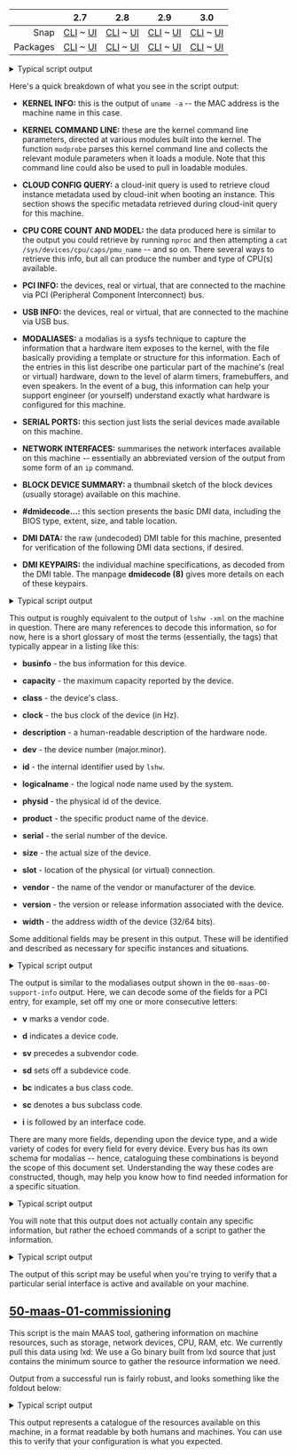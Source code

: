 ||2.7|2.8|2.9|3.0|
|-----:|:-----:|:-----:|:-----:|:-----:|
Snap|[CLI](/t/commissioning-logs-snap-2-7-cli/2490) ~ [UI](/t/commissioning-logs-snap-2-7-ui/2491)|[CLI](/t/commissioning-logs-snap-2-8-cli/2492) ~ [UI](/t/commissioning-logs-snap-2-8-ui/2493)|[CLI](/t/commissioning-logs-snap-2-9-cli/2494) ~ [UI](/t/commissioning-logs-snap-2-9-ui/2495)|[CLI](/t/commissioning-logs-snap-3-0-cli/3869) ~ [UI](/t/commissioning-logs-snap-3-0-ui/3870)|
Packages|[CLI](/t/commissioning-logs-deb-2-7-cli/2496) ~ [UI](/t/commissioning-logs-deb-2-7-ui/2497)|[CLI](/t/commissioning-logs-deb-2-8-cli/2498) ~ [UI](/t/commissioning-logs-deb-2-8-ui/2499)|[CLI](/t/commissioning-logs-deb-2-9-cli/2500) ~ [UI](/t/commissioning-logs-deb-2-9-ui/2501)|[CLI](/t/commissioning-logs-deb-3-0-cli/3871) ~ [UI](/t/commissioning-logs-deb-3-0-ui/3872)|

<!-- snap-2-7-cli snap-2-8-cli snap-2-9-cli deb-2-7-cli deb-2-8-cli deb-2-9-cli snap-3-0-cli deb-3-0-cli 
The command line allows you to retrieve the verbatim logs of commissioning script runs, including those that are currently in progress.

If you only want to see the latest or currently-running result, you can use `current-commissioning`, `current-testing`, or `current-installation` instead of an id:

``` bash
maas $PROFILE node-script-result read $SYSTEM_ID $RESULTS
```

You can also limit which results are returned by type (commissioning, testing, or installation), script name, or script run:

``` bash
maas $PROFILE node-script-results read \
 $SYSTEM_ID type=$SCRIPT_TYPE filters=$SCRIPT_NAME,$TAGS
```

You can also suppress failed results, which is useful if you want to ignore a known failure:

``` bash
maas $PROFILE node-script-results update \
 $SYSTEM_ID type=$SCRIPT_TYPE filters=$SCRIPT_NAME,$TAGS suppressed=$SUPPRESSED
```

where `$SUPPRESSED` is either `True` or `False`. The JSON formatted output to the above command will include 'results' dictionary with an entry for `suppressed`:

``` json
"results": [
    {
        "id": 21,
        "created": "Tue, 02 Apr 2019 17:00:36 -0000",
        "updated": "Tue, 02 Apr 2019 20:56:41 -0000",
        "name": "smartctl-validate",
        "status": 5,
        "status_name": "Aborted",
        "exit_status": null,
        "started": "Tue, 02 Apr 2019 20:56:41 -0000",
        "ended": "Tue, 02 Apr 2019 20:56:41 -0000",
        "runtime": "0:00:00",
        "starttime": 1554238601.765214,
        "endtime": 1554238601.765214,
        "estimated_runtime": "0:00:00",
        "parameters": {
            "storage": {
                "argument_format": "{path}",
                "type": "storage",
                "value": {
                    "id_path": "/dev/vda",
                    "model": "",
                    "name": "sda",
                    "physical_blockdevice_id": 1,
                    "serial": ""
                }
            }
        },
        "script_id": 1,
        "script_revision_id": null,
        "suppressed": true
    }
]
```

Finally, results can be downloaded, either to stdout, stderr, as combined output or as a tar.xz:

``` bash
maas $PROFILE node-script-result download $SYSTEM_ID $RUN_ID output=all \
 filetype=tar.xz > $LOCAL_FILENAME
```

[note]
**$RUN_ID** is labelled `id` in the verbose result output.
[/note]
snap-2-7-cli snap-2-8-cli snap-2-9-cli deb-2-7-cli deb-2-8-cli deb-2-9-cli  snap-3-0-cli deb-3-0-cli -->

<!-- snap-2-7-ui snap-2-8-ui snap-2-9-ui deb-2-7-ui deb-2-8-ui deb-2-9-ui snap-3-0-ui deb-3-0-ui 
Commissioning logs, which are presented on the "Commissioning" tab for any machine in the "Ready" state, contain a list of commissioning scripts with a timestamp and result.  You can view the detailed logs for each of these scripts from this tab.

When you click on the "Commissioning" tab under a given machine, you will see a screen similar to this one:

<a href="https://discourse.maas.io/uploads/default/original/1X/f2e52a4bf55b37e5ff63e7d1fab1aac32aebc48c.jpeg" target = "_blank"><img src="https://discourse.maas.io/uploads/default/original/1X/f2e52a4bf55b37e5ff63e7d1fab1aac32aebc48c.jpeg"></a> 
snap-2-7-ui snap-2-8-ui snap-2-9-ui deb-2-7-ui deb-2-8-ui deb-2-9-ui  snap-3-0-ui deb-3-0-ui -->

<!-- deb-2-7-ui
Each of the items in the "NAME" column is the name of a [commissioning script](/t/commission-machines/2473#heading--commissioning-scripts).  Each entry gives a timestamp and a result (e.g. passed, failed, ...). At the end of each line is a link to view the log. It's worth taking a look at each of the script logs and their typical output.
 deb-2-7-ui -->

<!-- deb-2-8-ui
Each of the items in the "NAME" column is the name of a [commissioning script](/t/commission-machines/2475#heading--commissioning-scripts).  Each entry gives a timestamp and a result (e.g. passed, failed, ...). At the end of each line is a link to view the log. It's worth taking a look at each of the script logs and their typical output.
 deb-2-8-ui -->

<!-- deb-2-9-ui
Each of the items in the "NAME" column is the name of a [commissioning script](/t/commission-machines/2477#heading--commissioning-scripts).  Each entry gives a timestamp and a result (e.g. passed, failed, ...). At the end of each line is a link to view the log. It's worth taking a look at each of the script logs and their typical output.
 deb-2-9-ui -->

<!-- deb-3-0-ui
Each of the items in the "NAME" column is the name of a [commissioning script](/t/commission-machines/3877#heading--commissioning-scripts).  Each entry gives a timestamp and a result (e.g. passed, failed, ...). At the end of each line is a link to view the log. It's worth taking a look at each of the script logs and their typical output.
 deb-3-0-ui -->

<!-- snap-2-7-ui
Each of the items in the "NAME" column is the name of a [commissioning script](/t/commission-machines/2467#heading--commissioning-scripts).  Each entry gives a timestamp and a result (e.g. passed, failed, ...). At the end of each line is a link to view the log. It's worth taking a look at each of the script logs and their typical output.
 snap-2-7-ui -->

<!-- snap-2-8-ui
Each of the items in the "NAME" column is the name of a [commissioning script](/t/commission-machines/2469#heading--commissioning-scripts).  Each entry gives a timestamp and a result (e.g. passed, failed, ...). At the end of each line is a link to view the log. It's worth taking a look at each of the script logs and their typical output.
 snap-2-8-ui -->

<!-- snap-2-9-ui
Each of the items in the "NAME" column is the name of a [commissioning script](/t/commission-machines/2471#heading--commissioning-scripts).  Each entry gives a timestamp and a result (e.g. passed, failed, ...). At the end of each line is a link to view the log. It's worth taking a look at each of the script logs and their typical output.
 snap-2-9-ui -->

<!-- snap-3-0-ui
Each of the items in the "NAME" column is the name of a [commissioning script](/t/commission-machines/3874#heading--commissioning-scripts).  Each entry gives a timestamp and a result (e.g. passed, failed, ...). At the end of each line is a link to view the log. It's worth taking a look at each of the script logs and their typical output.
 snap-3-0-ui -->

<!-- snap-2-8-ui snap-2-8-cli snap-2-7-ui snap-2-7-cli deb-2-8-ui deb-2-8-cli deb-2-7-ui deb-2-7-cli
<a href="#heading--00-maas-00-support-info"><h2 id="heading--00-maas-00-support-info">00-maas-00-support-info</h2></a>

MAAS gathers information that helps to identify and characterise the machine for debugging purposes, such as the kernel, versioning of various components, etc.  This script gathers this information, mostly as a bundle to be provided to a support specialist to help get the baseline for the machine in question.  Typical output, generated when a machine passes this script, is shown in the foldout below.
snap-2-8-ui snap-2-8-cli snap-2-7-ui snap-2-7-cli deb-2-8-ui deb-2-8-cli deb-2-7-ui deb-2-7-cli -->

<!-- snap-2-9-cli snap-2-9-ui deb-2-9-cli deb-2-9-cli snap-3-0-ui deb-3-0-ui snap-3-0-cli deb-3-0-cli 
<a href="#heading--maas-support-info"><h2 id="heading--maas-support-info">maas-support-info</h2></a>

MAAS gathers information that helps to identify and characterise the machine for debugging purposes, such as the kernel, versioning of various components, etc.  This script gathers this information, mostly as a bundle to be provided to a support specialist to help get the baseline for the machine in question.

This script runs in parallel with other scripts to speed commissioning. Typical output, generated when a machine passes this script, is shown in the foldout below.
snap-2-9-cli snap-2-9-ui deb-2-9-cli deb-2-9-cli snap-3-0-cli deb-3-0-cli snap-3-0-ui deb-3-0-ui -->

<details><summary>Typical script output</summary>

````
-----BEGIN KERNEL INFO-----
Linux 52-54-00-0b-6d-8c 4.15.0-91-generic #92-Ubuntu SMP Fri Feb 28 11:09:48 UTC 2020 86_64 x86_64 x86_64 GNU/Linux
-----END KERNEL INFO-----
-----BEGIN KERNEL COMMAND LINE-----
nomodeset ro root=squash:http://192.168.122.2:5248/images/ubuntu/amd64/generic/bionic/daily/squashfs ip=::::52-54-00-0b-6d-8c:BOOTIF ip6=off overlayroot=tmpfs overlayroot_cfgdisk=disabled cc:{'datasource_list': ['MAAS']}end_cc cloud-config-url=http://192-168-122-0--24.maas-internal:5248/MAAS/metadata/latest/by-id/pb6833/?op=get_preseed apparmor=0 log_host=192.168.122.2 log_port=5247 BOOTIF=01-52:54:00:0b:6d:8c
-----END KERNEL COMMAND LINE-----
-----BEGIN CLOUD CONFIG QUERY-----
*   Trying 192.168.122.2...
* TCP_NODELAY set
* Connected to 192-168-122-0--24.maas-internal (192.168.122.2) port 5248 (#0)
> GET /MAAS/metadata/latest/by-id/pb6833/?op=get_preseed HTTP/1.1
> Host: 192-168-122-0--24.maas-internal:5248
> User-Agent: curl/7.58.0
> Accept: */*
> 
< HTTP/1.1 200 OK
< Server: nginx/1.14.0 (Ubuntu)
< Date: Mon, 23 Mar 2020 22:02:01 GMT
< Content-Type: text/plain
< Content-Length: 1638
< Connection: keep-alive
< Vary: Authorization, Accept-Encoding
< X-Maas-Api-Hash: 96b79d21d1b0552c0342b119336f91bf6ce0bcdd
< X-Frame-Options: SAMEORIGIN
< 
{ [1638 bytes data]
* Connection #0 to host 192-168-122-0--24.maas-internal left intact
#cloud-config
apt: {preserve_sources_list: false, proxy: 'http://192-168-122-0--24.maas-internal:8000/',
  sources_list: 'deb http://archive.ubuntu.com/ubuntu $RELEASE multiverse universe
    restricted main
    # deb-src http://archive.ubuntu.com/ubuntu $RELEASE multiverse universe restricted
    main
    deb http://archive.ubuntu.com/ubuntu $RELEASE-updates multiverse universe restricted
    main
    # deb-src http://archive.ubuntu.com/ubuntu $RELEASE-updates multiverse universe
    restricted main
    deb http://archive.ubuntu.com/ubuntu $RELEASE-security multiverse universe restricted
    main
    # deb-src http://archive.ubuntu.com/ubuntu $RELEASE-security multiverse universe
    restricted main
    deb http://archive.ubuntu.com/ubuntu $RELEASE-backports multiverse universe restricted
    main
    # deb-src http://archive.ubuntu.com/ubuntu $RELEASE-backports multiverse universe
    restricted main
    '}
datasource:
  MAAS: {consumer_key: (withheld), metadata_url: 'http://192-168-122-0--24.maas-internal:5248/MAAS/metadata/',
    token_key: (withheld), token_secret: (withheld)}
manage_etc_hosts: true
packages: [python3-yaml, python3-oauthlib, freeipmi-tools, ipmitool, sshpass]
power_state: {condition: test ! -e /tmp/block-poweroff, delay: now, mode: poweroff,
  timeout: 3600}
reporting:
  maas: {consumer_key: (withheld), endpoint: 'http://192-168-122-0--24.maas-internal:5248/MAAS/metadata/status/pb6833',
    token_key: (withheld), token_secret: (withheld),
    type: webhook}
rsyslog:
  remotes: {maas: '192.168.122.2:5247'}
-----END CLOUD CONFIG QUERY-----
-----BEGIN CPU CORE COUNT AND MODEL-----
      1  Intel Core Processor (Skylake, IBRS)
-----BEGIN CPU CORE COUNT AND MODEL-----
-----BEGIN PCI INFO-----
00:00.0 Host bridge [0600]: Intel Corporation 440FX - 82441FX PMC [Natoma] [8086:1237] (rev 02)
00:01.0 ISA bridge [0601]: Intel Corporation 82371SB PIIX3 ISA [Natoma/Triton II] [8086:7000]
00:01.1 IDE interface [0101]: Intel Corporation 82371SB PIIX3 IDE [Natoma/Triton II] [8086:7010]
00:01.3 Bridge [0680]: Intel Corporation 82371AB/EB/MB PIIX4 ACPI [8086:7113] (rev 03)
00:02.0 VGA compatible controller [0300]: Red Hat, Inc. QXL paravirtual graphic card [1b36:0100] (rev 04)
00:03.0 Ethernet controller [0200]: Red Hat, Inc. Virtio network device [1af4:1000]
00:04.0 Audio device [0403]: Intel Corporation 82801FB/FBM/FR/FW/FRW (ICH6 Family) High Definition Audio Controller [8086:2668] (rev 01)
00:05.0 USB controller [0c03]: Intel Corporation 82801I (ICH9 Family) USB UHCI Controller #1 [8086:2934] (rev 03)
00:05.1 USB controller [0c03]: Intel Corporation 82801I (ICH9 Family) USB UHCI Controller #2 [8086:2935] (rev 03)
00:05.2 USB controller [0c03]: Intel Corporation 82801I (ICH9 Family) USB UHCI Controller #3 [8086:2936] (rev 03)
00:05.7 USB controller [0c03]: Intel Corporation 82801I (ICH9 Family) USB2 EHCI Controller #1 [8086:293a] (rev 03)
00:06.0 Communication controller [0780]: Red Hat, Inc. Virtio console [1af4:1003]
00:07.0 Unclassified device [00ff]: Red Hat, Inc. Virtio memory balloon [1af4:1002]
-----END PCI INFO-----
-----BEGIN USB INFO-----
Bus 001 Device 002: ID 0627:0001 Adomax Technology Co., Ltd 
Bus 001 Device 001: ID 1d6b:0002 Linux Foundation 2.0 root hub
Bus 004 Device 001: ID 1d6b:0001 Linux Foundation 1.1 root hub
Bus 003 Device 001: ID 1d6b:0001 Linux Foundation 1.1 root hub
Bus 002 Device 001: ID 1d6b:0001 Linux Foundation 1.1 root hub
-----END USB INFO-----
-----BEGIN MODALIASES-----
      1 acpi:ACPI0010:PNP0A05:
      1 acpi:LNXCPU:
      1 acpi:LNXPWRBN:
      2 acpi:LNXSYBUS:
      1 acpi:LNXSYSTM:
      1 acpi:PNP0303:
      1 acpi:PNP0501:
      1 acpi:PNP0700:
      1 acpi:PNP0A03:
      3 acpi:PNP0A06:
      1 acpi:PNP0B00:
      5 acpi:PNP0C0F:
      1 acpi:PNP0F13:
      2 acpi:QEMU0002:
      1 cpu:type:x86,ven0000fam0006mod005E:feature:,0000,0001,0002,0003,0004,0005,0006,0007,0008,0009,000B,000C,000D,000E,000F,0010,0011,0013,0017,0018,0019,001A,001B,002B,0034,003A,003B,003D,0068,006F,0070,0072,0074,0075,0076,0079,007F,0080,0081,0085,0089,008C,008D,0091,0093,0094,0095,0096,0097,0098,0099,009A,009B,009C,009D,009E,009F,00C0,00C5,00C8,00E1,00E7,00F0,00F1,00F3,00F5,00F9,00FA,00FB,00FE,0100,0101,0102,0103,0104,0120,0121,0123,0125,0127,0128,0129,012A,0132,0133,0134,0137,0140,0141,0142,0143,01C2,0202,024A,025A,025B,025D,025F
      1 dmi:bvnSeaBIOS:bvr1.12.0-1:bd04/01/2014:svnQEMU:pnStandardPC(i440FX+PIIX,1996):pvrpc-i440fx-eoan:cvnQEMU:ct1:cvrpc-i440fx-eoan:
      1 hid:b0003g0001v00000627p00000001
      1 input:b0003v0627p0001e0001-e0,1,2,3,4,k110,111,112,r8,a0,1,m4,lsfw
      1 input:b0011v0001p0001eAB41-e0,1,4,11,14,k71,72,73,74,75,76,77,79,7A,7B,7C,7D,7E,7F,80,8C,8E,8F,9B,9C,9D,9E,9F,A3,A4,A5,A6,AC,AD,B7,B8,B9,D9,E2,ram4,l0,1,2,sfw
      1 input:b0011v0002p0006e0000-e0,1,2,k110,111,112,113,114,r0,1,6,8,amlsfw
      1 input:b0019v0000p0001e0000-e0,1,k74,ramlsfw
      1 pci:v00001AF4d00001000sv00001AF4sd00000001bc02sc00i00
      1 pci:v00001AF4d00001002sv00001AF4sd00000005bc00scFFi00
      1 pci:v00001AF4d00001003sv00001AF4sd00000003bc07sc80i00
      1 pci:v00001B36d00000100sv00001AF4sd00001100bc03sc00i00
      1 pci:v00008086d00001237sv00001AF4sd00001100bc06sc00i00
      1 pci:v00008086d00002668sv00001AF4sd00001100bc04sc03i00
      1 pci:v00008086d00002934sv00001AF4sd00001100bc0Csc03i00
      1 pci:v00008086d00002935sv00001AF4sd00001100bc0Csc03i00
      1 pci:v00008086d00002936sv00001AF4sd00001100bc0Csc03i00
      1 pci:v00008086d0000293Asv00001AF4sd00001100bc0Csc03i20
      1 pci:v00008086d00007000sv00001AF4sd00001100bc06sc01i00
      1 pci:v00008086d00007010sv00001AF4sd00001100bc01sc01i80
      1 pci:v00008086d00007113sv00001AF4sd00001100bc06sc80i00
      1 platform:Fixed MDIO bus
      1 platform:alarmtimer
      1 platform:i8042
      1 platform:pcspkr
      1 platform:platform-framebuffer
      1 platform:reg-dummy
      1 platform:serial8250
      1 scsi:t-0x00
      1 serio:ty01pr00id00ex00
      1 serio:ty06pr00id00ex00
      1 usb:v0627p0001d0000dc00dsc00dp00ic03isc00ip00in00
      3 usb:v1D6Bp0001d0415dc09dsc00dp00ic09isc00ip00in00
      1 usb:v1D6Bp0002d0415dc09dsc00dp00ic09isc00ip00in00
      1 virtio:d00000001v00001AF4
      1 virtio:d00000003v00001AF4
      1 virtio:d00000005v00001AF4
-----END MODALIASES-----
-----BEGIN SERIAL PORTS-----
/sys/devices/pnp0/00:04/tty/ttyS0
-----END SERIAL PORTS-----
-----BEGIN NETWORK INTERFACES-----
1: lo: <LOOPBACK,UP,LOWER_UP> mtu 65536 qdisc noqueue state UNKNOWN mode DEFAULT group default qlen 1000\    link/loopback 00:00:00:00:00:00 brd 00:00:00:00:00:00
2: ens3: <BROADCAST,MULTICAST,UP,LOWER_UP> mtu 1500 qdisc pfifo_fast state UP mode DEFAULT group default qlen 1000\    link/ether 52:54:00:0b:6d:8c brd ff:ff:ff:ff:ff:ff
-----END NETWORK INTERFACES-----
-----BEGIN BLOCK DEVICE SUMMARY-----
NAME   MAJ:MIN FSTYPE PHY-SEC SIZE VENDOR   MODEL
sda      8:0              512   5G ATA      QEMU HARDDISK   
└─sda1   8:1   ext4       512   5G          
-----END BLOCK DEVICE SUMMARY-----
# dmidecode 3.1
Getting SMBIOS data from sysfs.
SMBIOS 2.8 present.
9 structures occupying 377 bytes.
Table at 0x000F58E0.
# Writing 377 bytes to /root/dmi.bin.
# Writing 31 bytes to /root/dmi.bin.
-----BEGIN DMI DATA-----
X1NNXycfAghSAAAAAAAAAF9ETUlfnXkBIAAAAAkAKAAAGAAAAQIA6AMACAAAAAAAAAAABAAA//9T
ZWFCSU9TADEuMTIuMC0xADA0LzAxLzIwMTQAAAEbAAEBAgMAk8WKR96p60KI/jQ+QB9PUAYAAFFF
TVUAU3RhbmRhcmQgUEMgKGk0NDBGWCArIFBJSVgsIDE5OTYpAHBjLWk0NDBmeC1lb2FuAAADFgAD
AQECAAADAwMCAAAAAAAAAAAAUUVNVQBwYy1pNDQwZngtZW9hbgAABCoABAEDAQLjBgUA//uLDwMA
AADQB9AHQQH///////8AAAABAQECAAEAQ1BVIDAAUUVNVQBwYy1pNDQwZngtZW9hbgAAEBcAEAED
BgAAEAD+/wEAAAAAAAAAAAAAABEoABEAEP7//////wAECQABAAcCAAAAAgAAAAAAAAAAAAAAAAAA
AABESU1NIDAAUUVNVQAAEx8AEwAAAAD//w8AABABAAAAAAAAAAAAAAAAAAAAAAAAIAsAIAAAAAAA
AAAAAH8EAH8AAA==
-----END DMI DATA-----
-----BEGIN DMI KEYPAIRS-----
bios-vendor=SeaBIOS
bios-version=1.12.0-1
bios-release-date=04/01/2014
system-manufacturer=QEMU
system-product-name=Standard PC (i440FX + PIIX, 1996)
system-version=pc-i440fx-eoan
system-serial-number=Not Specified
system-uuid=478AC593-A9DE-42EB-88FE-343E401F4F50
baseboard-manufacturer=
baseboard-product-name=
baseboard-version=
baseboard-serial-number=
baseboard-asset-tag=
chassis-manufacturer=QEMU
chassis-type=Other
chassis-version=pc-i440fx-eoan
chassis-serial-number=Not Specified
chassis-asset-tag=Not Specified
processor-family=Other
processor-manufacturer=QEMU
processor-version=pc-i440fx-eoan
processor-frequency=2000 MHz
-----END DMI KEYPAIRS-----
````
</details>

Here's a quick breakdown of what you see in the script output:

* **KERNEL INFO:** this is the output of `uname -a` -- the MAC address is the machine name in this case.

* **KERNEL COMMAND LINE:** these are the kernel command line parameters, directed at various modules built into the kernel.  The function `modprobe` parses this kernel command line and collects the relevant module parameters when it loads a module.  Note that this command line could also be used to pull in loadable modules.

* **CLOUD CONFIG QUERY:** a cloud-init query is used to retrieve cloud instance metadata used by cloud-init when booting an instance.  This section shows the specific metadata retrieved during cloud-init query for this machine.

* **CPU CORE COUNT AND MODEL:** the data produced here is similar to the output you could retrieve by running `nproc` and then attempting a `cat /sys/devices/cpu/caps/pmu_name` -- and so on.  There several ways to retrieve this info, but all can produce the number and type of CPU(s) available.

* **PCI INFO:** the devices, real or virtual, that are connected to the machine via PCI (Peripheral Component Interconnect) bus.

* **USB INFO:** the devices, real or virtual, that are connected to the machine via USB bus.

* **MODALIASES:** a modalias is a sysfs technique to capture the information that a hardware item exposes to the kernel, with the file basically providing a template or structure for this information.  Each of the entries in this list describe one particular part of the machine's (real or virtual) hardware, down to the level of alarm timers, framebuffers, and even speakers.  In the event of a bug, this information can help your support engineer (or yourself) understand exactly what hardware is configured for this machine.

* **SERIAL PORTS:** this section just lists the serial devices made available on this machine.

* **NETWORK INTERFACES:** summarises the network interfaces available on this machine -- essentially an abbreviated version of the output from some form of an `ip` command.

* **BLOCK DEVICE SUMMARY:** a thumbnail sketch of the block devices (usually storage) available on this machine.

* **#dmidecode...:** this section presents the basic DMI data, including the BIOS type, extent, size, and table location.

* **DMI DATA:** the raw (undecoded) DMI table for this machine, presented for verification of the following DMI data sections, if desired.

* **DMI KEYPAIRS:** the individual machine specifications, as decoded from the DMI table.  The manpage **dmidecode (8)** gives more details on each of these keypairs.

<!-- snap-2-8-ui snap-2-8-cli snap-2-7-ui snap-2-7-cli deb-2-8-ui deb-2-8-cli deb-2-7-ui deb-2-7-cli
<a href="#heading--00-maas-01-lshw"><h2 id="heading--00-maas-01-lshw">00-maas-01-lshw</h2></a>

This script pulls system BIOS and vendor info, and generates user-defined tags for later use.  Typical script output from a successful run looks something like the foldout below.
snap-2-8-ui snap-2-8-cli snap-2-7-ui snap-2-7-cli deb-2-8-ui deb-2-8-cli deb-2-7-ui deb-2-7-cli -->

<!-- snap-2-9-ui snap-2-9-cli deb-2-9-ui deb-2-9-cli snap-3-0-ui deb-3-0-ui snap-3-0-cli deb-3-0-cli 
<a href="#heading--maas-lshw"><h2 id="heading--maas-lshw">maas-lshw</h2></a>

This script pulls system BIOS and vendor info, and generates user-defined tags for later use.  `maas-lshw` runs in parallel with other scripts to speed up the commissioning process. Typical script output from a successful run looks something like the foldout below.
snap-2-9-ui snap-2-9-cli deb-2-9-ui deb-2-9-cli snap-3-0-ui deb-3-0-ui snap-3-0-cli deb-3-0-cli -->

<details><summary>Typical script output</summary>
````
<?xml version="1.0" standalone="yes" ?>
<!-- generated by lshw-B.02.18 -->
<!-- GCC 7.3.0 -->
<!-- Linux 4.15.0-91-generic #92-Ubuntu SMP Fri Feb 28 11:09:48 UTC 2020 x86_64 -->
<!-- GNU libc 2 (glibc 2.27) -->
<list>
<node id="52-54-00-0b-6d-8c" claimed="true" class="system" handle="DMI:0100">
 <description>Computer</description>
 <product>Standard PC (i440FX + PIIX, 1996)</product>
 <vendor>QEMU</vendor>
 <version>pc-i440fx-eoan</version>
 <width units="bits">64</width>
 <configuration>
  <setting id="boot" value="normal" />
  <setting id="uuid" value="93C58A47-DEA9-EB42-88FE-343E401F4F50" />
 </configuration>
 <capabilities>
  <capability id="smbios-2.8" >SMBIOS version 2.8</capability>
  <capability id="dmi-2.8" >DMI version 2.8</capability>
  <capability id="vsyscall32" >32-bit processes</capability>
 </capabilities>
  <node id="core" claimed="true" class="bus" handle="">
   <description>Motherboard</description>
   <physid>0</physid>
    <node id="firmware" claimed="true" class="memory" handle="">
     <description>BIOS</description>
     <vendor>SeaBIOS</vendor>
     <physid>0</physid>
     <version>1.12.0-1</version>
     <date>04/01/2014</date>
     <size units="bytes">98304</size>
    </node>
    <node id="cpu" claimed="true" class="processor" handle="DMI:0400">
     <description>CPU</description>
     <product>Intel Core Processor (Skylake, IBRS)</product>
     <vendor>Intel Corp.</vendor>
     <physid>400</physid>
     <businfo>cpu@0</businfo>
     <version>pc-i440fx-eoan</version>
     <slot>CPU 0</slot>
     <size units="Hz">2000000000</size>
     <capacity units="Hz">2000000000</capacity>
     <width units="bits">64</width>
     <configuration>
      <setting id="cores" value="1" />
      <setting id="enabledcores" value="1" />
      <setting id="threads" value="1" />
     </configuration>
     <capabilities>
      <capability id="fpu" >mathematical co-processor</capability>
      <capability id="fpu_exception" >FPU exceptions reporting</capability>
      <capability id="wp" />
      <capability id="vme" >virtual mode extensions</capability>
      <capability id="de" >debugging extensions</capability>
      <capability id="pse" >page size extensions</capability>
      <capability id="tsc" >time stamp counter</capability>
      <capability id="msr" >model-specific registers</capability>
      <capability id="pae" >4GB+ memory addressing (Physical Address Extension)</capability>
      <capability id="mce" >machine check exceptions</capability>
      <capability id="cx8" >compare and exchange 8-byte</capability>
      <capability id="apic" >on-chip advanced programmable interrupt controller (APIC)</capability>
      <capability id="sep" >fast system calls</capability>
      <capability id="mtrr" >memory type range registers</capability>
      <capability id="pge" >page global enable</capability>
      <capability id="mca" >machine check architecture</capability>
      <capability id="cmov" >conditional move instruction</capability>
      <capability id="pat" >page attribute table</capability>
      <capability id="pse36" >36-bit page size extensions</capability>
      <capability id="clflush" />
      <capability id="mmx" >multimedia extensions (MMX)</capability>
      <capability id="fxsr" >fast floating point save/restore</capability>
      <capability id="sse" >streaming SIMD extensions (SSE)</capability>
      <capability id="sse2" >streaming SIMD extensions (SSE2)</capability>
      <capability id="ss" >self-snoop</capability>
      <capability id="syscall" >fast system calls</capability>
      <capability id="nx" >no-execute bit (NX)</capability>
      <capability id="pdpe1gb" />
      <capability id="rdtscp" />
      <capability id="x86-64" >64bits extensions (x86-64)</capability>
      <capability id="constant_tsc" />
      <capability id="rep_good" />
      <capability id="nopl" />
      <capability id="xtopology" />
      <capability id="cpuid" />
      <capability id="tsc_known_freq" />
      <capability id="pni" />
      <capability id="pclmulqdq" />
      <capability id="vmx" />
      <capability id="ssse3" />
      <capability id="fma" />
      <capability id="cx16" />
      <capability id="pcid" />
      <capability id="sse4_1" />
      <capability id="sse4_2" />
      <capability id="x2apic" />
      <capability id="movbe" />
      <capability id="popcnt" />
      <capability id="tsc_deadline_timer" />
      <capability id="aes" />
      <capability id="xsave" />
      <capability id="avx" />
      <capability id="f16c" />
      <capability id="rdrand" />
      <capability id="hypervisor" />
      <capability id="lahf_lm" />
      <capability id="abm" />
      <capability id="3dnowprefetch" />
      <capability id="cpuid_fault" />
      <capability id="invpcid_single" />
      <capability id="ssbd" />
      <capability id="ibrs" />
      <capability id="ibpb" />
      <capability id="stibp" />
      <capability id="ibrs_enhanced" />
      <capability id="tpr_shadow" />
      <capability id="vnmi" />
      <capability id="flexpriority" />
      <capability id="ept" />
      <capability id="vpid" />
      <capability id="fsgsbase" />
      <capability id="tsc_adjust" />
      <capability id="bmi1" />
      <capability id="avx2" />
      <capability id="smep" />
      <capability id="bmi2" />
      <capability id="erms" />
      <capability id="invpcid" />
      <capability id="rdseed" />
      <capability id="adx" />
      <capability id="smap" />
      <capability id="clflushopt" />
      <capability id="xsaveopt" />
      <capability id="xsavec" />
      <capability id="xgetbv1" />
      <capability id="xsaves" />
      <capability id="arat" />
      <capability id="umip" />
      <capability id="md_clear" />
      <capability id="arch_capabilities" />
     </capabilities>
    </node>
    <node id="memory" claimed="true" class="memory" handle="DMI:1000">
     <description>System Memory</description>
     <physid>1000</physid>
     <size units="bytes">1073741824</size>
     <capacity units="bytes">1073741824</capacity>
     <configuration>
      <setting id="errordetection" value="multi-bit-ecc" />
     </configuration>
     <capabilities>
      <capability id="ecc" >Multi-bit error-correcting code (ECC)</capability>
     </capabilities>
      <node id="bank" claimed="true" class="memory" handle="DMI:1100">
       <description>DIMM RAM</description>
       <vendor>QEMU</vendor>
       <physid>0</physid>
       <slot>DIMM 0</slot>
       <size units="bytes">1073741824</size>
      </node>
    </node>
    <node id="pci" claimed="true" class="bridge" handle="PCIBUS:0000:00">
     <description>Host bridge</description>
     <product>440FX - 82441FX PMC [Natoma]</product>
     <vendor>Intel Corporation</vendor>
     <physid>100</physid>
     <businfo>pci@0000:00:00.0</businfo>
     <version>02</version>
     <width units="bits">32</width>
     <clock units="Hz">33000000</clock>
      <node id="isa" claimed="true" class="bridge" handle="PCI:0000:00:01.0">
       <description>ISA bridge</description>
       <product>82371SB PIIX3 ISA [Natoma/Triton II]</product>
       <vendor>Intel Corporation</vendor>
       <physid>1</physid>
       <businfo>pci@0000:00:01.0</businfo>
       <version>00</version>
       <width units="bits">32</width>
       <clock units="Hz">33000000</clock>
       <configuration>
        <setting id="latency" value="0" />
       </configuration>
       <capabilities>
        <capability id="isa" />
       </capabilities>
      </node>
      <node id="ide" claimed="true" class="storage" handle="PCI:0000:00:01.1">
       <description>IDE interface</description>
       <product>82371SB PIIX3 IDE [Natoma/Triton II]</product>
       <vendor>Intel Corporation</vendor>
       <physid>1.1</physid>
       <businfo>pci@0000:00:01.1</businfo>
       <version>00</version>
       <width units="bits">32</width>
       <clock units="Hz">33000000</clock>
       <configuration>
        <setting id="driver" value="ata_piix" />
        <setting id="latency" value="0" />
       </configuration>
       <capabilities>
        <capability id="ide" />
        <capability id="isa_compatibility_mode-only_controller__supports_bus_mastering" />
        <capability id="bus_master" >bus mastering</capability>
       </capabilities>
       <resources>
        <resource type="irq" value="0" />
        <resource type="ioport" value="1f0(size=8)" />
        <resource type="ioport" value="3f6" />
        <resource type="ioport" value="170(size=8)" />
        <resource type="ioport" value="376" />
        <resource type="ioport" value="c120(size=16)" />
       </resources>
      </node>
      <node id="bridge" claimed="true" class="bridge" handle="PCI:0000:00:01.3">
       <description>Bridge</description>
       <product>82371AB/EB/MB PIIX4 ACPI</product>
       <vendor>Intel Corporation</vendor>
       <physid>1.3</physid>
       <businfo>pci@0000:00:01.3</businfo>
       <version>03</version>
       <width units="bits">32</width>
       <clock units="Hz">33000000</clock>
       <configuration>
        <setting id="driver" value="piix4_smbus" />
        <setting id="latency" value="0" />
       </configuration>
       <capabilities>
        <capability id="bridge" />
       </capabilities>
       <resources>
        <resource type="irq" value="9" />
       </resources>
      </node>
      <node id="display" class="display" handle="PCI:0000:00:02.0">
       <description>VGA compatible controller</description>
       <product>QXL paravirtual graphic card</product>
       <vendor>Red Hat, Inc.</vendor>
       <physid>2</physid>
       <businfo>pci@0000:00:02.0</businfo>
       <version>04</version>
       <width units="bits">32</width>
       <clock units="Hz">33000000</clock>
       <configuration>
        <setting id="latency" value="0" />
       </configuration>
       <capabilities>
        <capability id="vga_controller" />
       </capabilities>
       <resources>
        <resource type="memory" value="f4000000-f7ffffff" />
        <resource type="memory" value="f8000000-fbffffff" />
        <resource type="memory" value="fc094000-fc095fff" />
        <resource type="ioport" value="c080(size=32)" />
        <resource type="memory" value="c0000-dffff" />
       </resources>
      </node>
      <node id="network" claimed="true" class="network" handle="PCI:0000:00:03.0">
       <description>Ethernet controller</description>
       <product>Virtio network device</product>
       <vendor>Red Hat, Inc.</vendor>
       <physid>3</physid>
       <businfo>pci@0000:00:03.0</businfo>
       <version>00</version>
       <width units="bits">64</width>
       <clock units="Hz">33000000</clock>
       <configuration>
        <setting id="driver" value="virtio-pci" />
        <setting id="latency" value="0" />
       </configuration>
       <capabilities>
        <capability id="msix" >MSI-X</capability>
        <capability id="bus_master" >bus mastering</capability>
        <capability id="cap_list" >PCI capabilities listing</capability>
        <capability id="rom" >extension ROM</capability>
       </capabilities>
       <resources>
        <resource type="irq" value="11" />
        <resource type="ioport" value="c0a0(size=32)" />
        <resource type="memory" value="fc096000-fc096fff" />
        <resource type="memory" value="febf4000-febf7fff" />
        <resource type="memory" value="fc000000-fc07ffff" />
       </resources>
        <node id="virtio0" claimed="true" class="network" handle="">
         <description>Ethernet interface</description>
         <physid>0</physid>
         <businfo>virtio@0</businfo>
         <logicalname>ens3</logicalname>
         <serial>52:54:00:0b:6d:8c</serial>
         <configuration>
          <setting id="autonegotiation" value="off" />
          <setting id="broadcast" value="yes" />
          <setting id="driver" value="virtio_net" />
          <setting id="driverversion" value="1.0.0" />
          <setting id="ip" value="192.168.122.213" />
          <setting id="link" value="yes" />
          <setting id="multicast" value="yes" />
         </configuration>
         <capabilities>
          <capability id="ethernet" />
          <capability id="physical" >Physical interface</capability>
         </capabilities>
        </node>
      </node>
      <node id="multimedia" class="multimedia" handle="PCI:0000:00:04.0">
       <description>Audio device</description>
       <product>82801FB/FBM/FR/FW/FRW (ICH6 Family) High Definition Audio Controller</product>
       <vendor>Intel Corporation</vendor>
       <physid>4</physid>
       <businfo>pci@0000:00:04.0</businfo>
       <version>01</version>
       <width units="bits">32</width>
       <clock units="Hz">33000000</clock>
       <configuration>
        <setting id="latency" value="0" />
       </configuration>
       <capabilities>
        <capability id="msi" >Message Signalled Interrupts</capability>
        <capability id="cap_list" >PCI capabilities listing</capability>
       </capabilities>
       <resources>
        <resource type="memory" value="fc090000-fc093fff" />
       </resources>
      </node>
      <node id="usb:0" claimed="true" class="bus" handle="PCI:0000:00:05.0">
       <description>USB controller</description>
       <product>82801I (ICH9 Family) USB UHCI Controller #1</product>
       <vendor>Intel Corporation</vendor>
       <physid>5</physid>
       <businfo>pci@0000:00:05.0</businfo>
       <version>03</version>
       <width units="bits">32</width>
       <clock units="Hz">33000000</clock>
       <configuration>
        <setting id="driver" value="uhci_hcd" />
        <setting id="latency" value="0" />
       </configuration>
       <capabilities>
        <capability id="uhci" >Universal Host Controller Interface (USB1)</capability>
        <capability id="bus_master" >bus mastering</capability>
       </capabilities>
       <resources>
        <resource type="irq" value="10" />
        <resource type="ioport" value="c0c0(size=32)" />
       </resources>
        <node id="usbhost" claimed="true" class="bus" handle="USB:2:1">
         <product>UHCI Host Controller</product>
         <vendor>Linux 4.15.0-91-generic uhci_hcd</vendor>
         <physid>1</physid>
         <businfo>usb@2</businfo>
         <logicalname>usb2</logicalname>
         <version>4.15</version>
         <configuration>
          <setting id="driver" value="hub" />
          <setting id="slots" value="2" />
          <setting id="speed" value="12Mbit/s" />
         </configuration>
         <capabilities>
          <capability id="usb-1.10" >USB 1.1</capability>
         </capabilities>
        </node>
      </node>
      <node id="usb:1" claimed="true" class="bus" handle="PCI:0000:00:05.1">
       <description>USB controller</description>
       <product>82801I (ICH9 Family) USB UHCI Controller #2</product>
       <vendor>Intel Corporation</vendor>
       <physid>5.1</physid>
       <businfo>pci@0000:00:05.1</businfo>
       <version>03</version>
       <width units="bits">32</width>
       <clock units="Hz">33000000</clock>
       <configuration>
        <setting id="driver" value="uhci_hcd" />
        <setting id="latency" value="0" />
       </configuration>
       <capabilities>
        <capability id="uhci" >Universal Host Controller Interface (USB1)</capability>
        <capability id="bus_master" >bus mastering</capability>
       </capabilities>
       <resources>
        <resource type="irq" value="11" />
        <resource type="ioport" value="c0e0(size=32)" />
       </resources>
        <node id="usbhost" claimed="true" class="bus" handle="USB:3:1">
         <product>UHCI Host Controller</product>
         <vendor>Linux 4.15.0-91-generic uhci_hcd</vendor>
         <physid>1</physid>
         <businfo>usb@3</businfo>
         <logicalname>usb3</logicalname>
         <version>4.15</version>
         <configuration>
          <setting id="driver" value="hub" />
          <setting id="slots" value="2" />
          <setting id="speed" value="12Mbit/s" />
         </configuration>
         <capabilities>
          <capability id="usb-1.10" >USB 1.1</capability>
         </capabilities>
        </node>
      </node>
      <node id="usb:2" claimed="true" class="bus" handle="PCI:0000:00:05.2">
       <description>USB controller</description>
       <product>82801I (ICH9 Family) USB UHCI Controller #3</product>
       <vendor>Intel Corporation</vendor>
       <physid>5.2</physid>
       <businfo>pci@0000:00:05.2</businfo>
       <version>03</version>
       <width units="bits">32</width>
       <clock units="Hz">33000000</clock>
       <configuration>
        <setting id="driver" value="uhci_hcd" />
        <setting id="latency" value="0" />
       </configuration>
       <capabilities>
        <capability id="uhci" >Universal Host Controller Interface (USB1)</capability>
        <capability id="bus_master" >bus mastering</capability>
       </capabilities>
       <resources>
        <resource type="irq" value="11" />
        <resource type="ioport" value="c100(size=32)" />
       </resources>
        <node id="usbhost" claimed="true" class="bus" handle="USB:4:1">
         <product>UHCI Host Controller</product>
         <vendor>Linux 4.15.0-91-generic uhci_hcd</vendor>
         <physid>1</physid>
         <businfo>usb@4</businfo>
         <logicalname>usb4</logicalname>
         <version>4.15</version>
         <configuration>
          <setting id="driver" value="hub" />
          <setting id="slots" value="2" />
          <setting id="speed" value="12Mbit/s" />
         </configuration>
         <capabilities>
          <capability id="usb-1.10" >USB 1.1</capability>
         </capabilities>
        </node>
      </node>
      <node id="usb:3" claimed="true" class="bus" handle="PCI:0000:00:05.7">
       <description>USB controller</description>
       <product>82801I (ICH9 Family) USB2 EHCI Controller #1</product>
       <vendor>Intel Corporation</vendor>
       <physid>5.7</physid>
       <businfo>pci@0000:00:05.7</businfo>
       <version>03</version>
       <width units="bits">32</width>
       <clock units="Hz">33000000</clock>
       <configuration>
        <setting id="driver" value="ehci-pci" />
        <setting id="latency" value="0" />
       </configuration>
       <capabilities>
        <capability id="ehci" >Enhanced Host Controller Interface (USB2)</capability>
        <capability id="bus_master" >bus mastering</capability>
       </capabilities>
       <resources>
        <resource type="irq" value="10" />
        <resource type="memory" value="fc097000-fc097fff" />
       </resources>
        <node id="usbhost" claimed="true" class="bus" handle="USB:1:1">
         <product>EHCI Host Controller</product>
         <vendor>Linux 4.15.0-91-generic ehci_hcd</vendor>
         <physid>1</physid>
         <businfo>usb@1</businfo>
         <logicalname>usb1</logicalname>
         <version>4.15</version>
         <configuration>
          <setting id="driver" value="hub" />
          <setting id="slots" value="6" />
          <setting id="speed" value="480Mbit/s" />
         </configuration>
         <capabilities>
          <capability id="usb-2.00" >USB 2.0</capability>
         </capabilities>
          <node id="usb" claimed="true" class="input" handle="USB:1:2">
           <description>Human interface device</description>
           <product>QEMU USB Tablet</product>
           <vendor>QEMU</vendor>
           <physid>1</physid>
           <businfo>usb@1:1</businfo>
           <version>0.00</version>
           <serial>28754-0000:00:05.7-1</serial>
           <configuration>
            <setting id="driver" value="usbhid" />
            <setting id="maxpower" value="100mA" />
            <setting id="speed" value="480Mbit/s" />
           </configuration>
           <capabilities>
            <capability id="usb-2.00" >USB 2.0</capability>
           </capabilities>
          </node>
        </node>
      </node>
      <node id="communication" claimed="true" class="communication" handle="PCI:0000:00:06.0">
       <description>Communication controller</description>
       <product>Virtio console</product>
       <vendor>Red Hat, Inc.</vendor>
       <physid>6</physid>
       <businfo>pci@0000:00:06.0</businfo>
       <version>00</version>
       <width units="bits">64</width>
       <clock units="Hz">33000000</clock>
       <configuration>
        <setting id="driver" value="virtio-pci" />
        <setting id="latency" value="0" />
       </configuration>
       <capabilities>
        <capability id="msix" >MSI-X</capability>
        <capability id="bus_master" >bus mastering</capability>
        <capability id="cap_list" >PCI capabilities listing</capability>
       </capabilities>
       <resources>
        <resource type="irq" value="11" />
        <resource type="ioport" value="c000(size=64)" />
        <resource type="memory" value="fc098000-fc098fff" />
        <resource type="memory" value="febf8000-febfbfff" />
       </resources>
        <node id="virtio1" class="generic" handle="">
         <description>Virtual I/O device</description>
         <physid>0</physid>
         <businfo>virtio@1</businfo>
         <configuration>
          <setting id="driver" value="virtio_console" />
         </configuration>
        </node>
      </node>
      <node id="generic" claimed="true" class="generic" handle="PCI:0000:00:07.0">
       <description>Unclassified device</description>
       <product>Virtio memory balloon</product>
       <vendor>Red Hat, Inc.</vendor>
       <physid>7</physid>
       <businfo>pci@0000:00:07.0</businfo>
       <version>00</version>
       <width units="bits">64</width>
       <clock units="Hz">33000000</clock>
       <configuration>
        <setting id="driver" value="virtio-pci" />
        <setting id="latency" value="0" />
       </configuration>
       <capabilities>
        <capability id="bus_master" >bus mastering</capability>
        <capability id="cap_list" >PCI capabilities listing</capability>
       </capabilities>
       <resources>
        <resource type="irq" value="11" />
        <resource type="ioport" value="c040(size=64)" />
        <resource type="memory" value="febfc000-febfffff" />
       </resources>
        <node id="virtio2" class="generic" handle="">
         <description>Virtual I/O device</description>
         <physid>0</physid>
         <businfo>virtio@2</businfo>
         <configuration>
          <setting id="driver" value="virtio_balloon" />
         </configuration>
        </node>
      </node>
    </node>
    <node id="scsi" claimed="true" class="storage" handle="">
     <physid>1</physid>
     <logicalname>scsi0</logicalname>
     <capabilities>
      <capability id="emulated" >Emulated device</capability>
     </capabilities>
      <node id="disk" claimed="true" class="disk" handle="SCSI:00:00:00:00">
       <description>ATA Disk</description>
       <product>QEMU HARDDISK</product>
       <physid>0.0.0</physid>
       <businfo>scsi@0:0.0.0</businfo>
       <logicalname>/dev/sda</logicalname>
       <dev>8:0</dev>
       <version>2.5+</version>
       <serial>QM00001</serial>
       <size units="bytes">5368709120</size>
       <configuration>
        <setting id="ansiversion" value="5" />
        <setting id="logicalsectorsize" value="512" />
        <setting id="sectorsize" value="512" />
        <setting id="signature" value="7e8fce00" />
       </configuration>
       <capabilities>
        <capability id="partitioned" >Partitioned disk</capability>
        <capability id="partitioned:dos" >MS-DOS partition table</capability>
       </capabilities>
        <node id="volume" claimed="true" class="volume" handle="">
         <description>EXT4 volume</description>
         <vendor>Linux</vendor>
         <physid>1</physid>
         <businfo>scsi@0:0.0.0,1</businfo>
         <logicalname>/dev/sda1</logicalname>
         <dev>8:1</dev>
         <version>1.0</version>
         <serial>b2eb4dd4-9fd3-44a3-a47a-47933d4bf29c</serial>
         <size units="bytes">5367640064</size>
         <capacity>5367643648</capacity>
         <configuration>
          <setting id="created" value="2020-03-23 20:55:53" />
          <setting id="filesystem" value="ext4" />
          <setting id="label" value="root" />
          <setting id="lastmountpoint" value="/" />
          <setting id="modified" value="2020-03-23 20:58:40" />
          <setting id="mounted" value="2020-03-23 21:00:37" />
          <setting id="state" value="clean" />
         </configuration>
         <capabilities>
          <capability id="primary" >Primary partition</capability>
          <capability id="journaled" />
          <capability id="extended_attributes" >Extended Attributes</capability>
          <capability id="large_files" >4GB+ files</capability>
          <capability id="huge_files" >16TB+ files</capability>
          <capability id="dir_nlink" >directories with 65000+ subdirs</capability>
          <capability id="recover" >needs recovery</capability>
          <capability id="64bit" >64bit filesystem</capability>
          <capability id="extents" >extent-based allocation</capability>
          <capability id="ext4" />
          <capability id="ext2" >EXT2/EXT3</capability>
          <capability id="initialized" >initialized volume</capability>
         </capabilities>
        </node>
      </node>
    </node>
  </node>
</node>
</list>
````
</details>

This output is roughly equivalent to the output of `lshw -xml` on the machine in question.  There are many references to decode this information, so for now, here is a short glossary of most the terms (essentially, the tags) that typically appear in a listing like this:

* **businfo** - the bus information for this device.

* **capacity** - the maximum capacity reported by the device.

* **class** - the device's class.

* **clock** - the bus clock of the device (in Hz).

* **description** - a human-readable description of the hardware node.

* **dev** - the device number (major.minor).

* **id** - the internal identifier used by `lshw`.

* **logicalname** - the logical node name used by the system.

* **physid** - the physical id of the device.

* **product** - the specific product name of the device.

* **serial** - the serial number of the device.

* **size** - the actual size of the device.

* **slot** - location of the physical (or virtual) connection.

* **vendor** - the name of the vendor or manufacturer of the device.

* **version** - the version or release information associated with the device.

* **width** - the address width of the device (32/64 bits).

Some additional fields may be present in this output.  These will be identified and described as necessary for specific instances and situations.

<!-- snap-2-7-ui snap-2-7-cli deb-2-7-ui deb-2-7-cli
<a href="#heading--00-maas-02-virtuality-2-7"><h2 id="heading--00-maas-02-virtuality-2-7">00-maas-02-virtuality</h2></a>

This script checks whether the machine being commissioned is a virtual machine, which may affect how MAAS interacts with it.  The typical output of a successful run does not normally contain a lot of information, as shown below:

````
kvm
````

This script will be phased on in the next release of MAAS, with the functionality being incorporated into `50-maas-01-commissioning`.
snap-2-7-ui snap-2-7-cli deb-2-7-ui deb-2-7-cli -->

<!-- snap-2-8-ui snap-2-8-cli deb-2-8-ui deb-2-8-cli
<a href="#heading--00-maas-02-virtuality-2-8"><h2 id="heading--00-maas-02-virtuality-2-8">00-maas-02-virtuality-2-8</h2></a>

This script, phased out as part of the 2.8 release, checked whether the machine being commissioned was a virtual machine. From MAAS 2.8 going forward, this functionality resides in the script `50-maas-01-commissioning`.  
snap-2-8-ui snap-2-8-cli deb-2-8-ui deb-2-8-cli -->

<!-- snap-2-8-ui snap-2-8-cli snap-2-7-ui snap-2-7-cli deb-2-8-ui deb-2-8-cli deb-2-7-ui deb-2-7-cli

<a href="#heading--00-maas-03-install-lldpd"><h2 id="heading--00-maas-03-install-lldpd">00-maas-03-install-lldpd</h2></a>

This script installs the link layer discovery protocol (LLDP) daemon, which will later capture networking information about the machine. The lldpd needs to be installed early because it requires about a 60-second delay before running.  Under normal conditions, there is typically no output from this script in the logs.
snap-2-8-ui snap-2-8-cli snap-2-7-ui snap-2-7-cli deb-2-8-ui deb-2-8-cli deb-2-7-ui deb-2-7-cli -->

<!-- snap-2-9-ui snap-2-9-cli deb-2-9-ui deb-2-9-cli snap-3-0-cli deb-3-0-cli snap-3-0-ui deb-3-0-ui 

<a href="#heading--20-maas-01-install-lldpd"><h2 id="heading--20-maas-01-install-lldpd">20-maas-01-install-lldpd</h2></a>

This script installs the link layer discovery protocol (LLDP) daemon, which will later capture networking information about the machine.  This logs the basic install process to the commissioning logs in real time.
snap-2-9-ui snap-2-9-cli deb-2-9-ui deb-2-9-cli snap-3-0-ui deb-3-0-ui snap-3-0-cli deb-3-0-cli -->

<!-- snap-2-8-ui snap-2-8-cli snap-2-7-ui snap-2-7-cli deb-2-8-ui deb-2-8-cli deb-2-7-ui deb-2-7-cli

<a href="#heading--00-maas-04-list-modaliases"><h2 id="heading--00-maas-04-list-modaliases">00-maas-04-list-modaliases</h2></a>

This script figures out what hardware modules are loaded, providing a way to autorun certain scripts based on which modules are loaded.  Successful log output looks something like the foldout below.
snap-2-8-ui snap-2-8-cli snap-2-7-ui snap-2-7-cli deb-2-8-ui deb-2-8-cli deb-2-7-ui deb-2-7-cli -->

<!-- snap-2-9-ui snap-2-9-cli deb-2-9-ui deb-2-9-cli snap-3-0-cli deb-3-0-cli snap-3-0-ui deb-3-0-ui  

<a href="#heading--maas-list-modaliases"><h2 id="heading--maas-list-modaliases">maas-list-modaliases</h2></a>

This script figures out what hardware modules are loaded, providing a way to autorun certain scripts based on which modules are loaded.  `maas-list-modaliases` runs in parallel with other scripts to speed up the commissioning process.  Successful log output looks something like the foldout below.
snap-2-9-ui snap-2-9-cli deb-2-9-ui deb-2-9-cli snap-3-0-ui deb-3-0-ui snap-3-0-cli deb-3-0-cli -->

<details><summary>Typical script output</summary>

````
acpi:ACPI0010:PNP0A05:
acpi:LNXCPU:
acpi:LNXPWRBN:
acpi:LNXSYBUS:
acpi:LNXSYSTM:
acpi:PNP0303:
acpi:PNP0501:
acpi:PNP0700:
acpi:PNP0A03:
acpi:PNP0A06:
acpi:PNP0B00:
acpi:PNP0C0F:
acpi:PNP0F13:
acpi:QEMU0002:
cpu:type:x86,ven0000fam0006mod005E:feature:,0000,0001,0002,0003,0004,0005,0006,0007,0008,0009,000B,000C,000D,000E,000F,0010,0011,0013,0017,0018,0019,001A,001B,002B,0034,003A,003B,003D,0068,006F,0070,0072,0074,0075,0076,0079,007F,0080,0081,0085,0089,008C,008D,0091,0093,0094,0095,0096,0097,0098,0099,009A,009B,009C,009D,009E,009F,00C0,00C5,00C8,00E1,00E7,00F0,00F1,00F3,00F5,00F9,00FA,00FB,00FE,0100,0101,0102,0103,0104,0120,0121,0123,0125,0127,0128,0129,012A,0132,0133,0134,0137,0140,0141,0142,0143,01C2,0202,024A,025A,025B,025D,025F
dmi:bvnSeaBIOS:bvr1.12.0-1:bd04/01/2014:svnQEMU:pnStandardPC(i440FX+PIIX,1996):pvrpc-i440fx-eoan:cvnQEMU:ct1:cvrpc-i440fx-eoan:
hid:b0003g0001v00000627p00000001
input:b0003v0627p0001e0001-e0,1,2,3,4,k110,111,112,r8,a0,1,m4,lsfw
input:b0011v0001p0001eAB41-e0,1,4,11,14,k71,72,73,74,75,76,77,79,7A,7B,7C,7D,7E,7F,80,8C,8E,8F,9B,9C,9D,9E,9F,A3,A4,A5,A6,AC,AD,B7,B8,B9,D9,E2,ram4,l0,1,2,sfw
input:b0011v0002p0006e0000-e0,1,2,k110,111,112,113,114,r0,1,6,8,amlsfw
input:b0019v0000p0001e0000-e0,1,k74,ramlsfw
pci:v00001AF4d00001000sv00001AF4sd00000001bc02sc00i00
pci:v00001AF4d00001002sv00001AF4sd00000005bc00scFFi00
pci:v00001AF4d00001003sv00001AF4sd00000003bc07sc80i00
pci:v00001B36d00000100sv00001AF4sd00001100bc03sc00i00
pci:v00008086d00001237sv00001AF4sd00001100bc06sc00i00
pci:v00008086d00002668sv00001AF4sd00001100bc04sc03i00
pci:v00008086d00002934sv00001AF4sd00001100bc0Csc03i00
pci:v00008086d00002935sv00001AF4sd00001100bc0Csc03i00
pci:v00008086d00002936sv00001AF4sd00001100bc0Csc03i00
pci:v00008086d0000293Asv00001AF4sd00001100bc0Csc03i20
pci:v00008086d00007000sv00001AF4sd00001100bc06sc01i00
pci:v00008086d00007010sv00001AF4sd00001100bc01sc01i80
pci:v00008086d00007113sv00001AF4sd00001100bc06sc80i00
platform:Fixed MDIO bus
platform:alarmtimer
platform:i8042
platform:pcspkr
platform:platform-framebuffer
platform:reg-dummy
platform:serial8250
scsi:t-0x00
serio:ty01pr00id00ex00
serio:ty06pr00id00ex00
usb:v0627p0001d0000dc00dsc00dp00ic03isc00ip00in00
usb:v1D6Bp0001d0415dc09dsc00dp00ic09isc00ip00in00
usb:v1D6Bp0002d0415dc09dsc00dp00ic09isc00ip00in00
virtio:d00000001v00001AF4
virtio:d00000003v00001AF4
virtio:d00000005v00001AF4
````
</details>

The output is similar to the modaliases output shown in the `00-maas-00-support-info` output.  Here, we can decode some of the fields for a PCI entry, for example, set off my one or more consecutive letters:

* **v** marks a vendor code.

* **d** indicates a device code.

* **sv** precedes a subvendor code.

* **sd** sets off a subdevice code.

* **bc** indicates a bus class code.

* **sc** denotes a bus subclass code.

* **i** is followed by an interface code.

There are many more fields, depending upon the device type, and a wide variety of codes for every field for every device.  Every bus has its own schema for modalias -- hence, cataloguing these combinations is beyond the scope of this document set.  Understanding the way these codes are constructed, though, may help you know how to find needed information for a specific situation.

<!-- snap-2-8-ui snap-2-8-cli snap-2-7-ui snap-2-7-cli deb-2-8-ui deb-2-8-cli deb-2-7-ui deb-2-7-cli

<a href="#heading--00-maas-05-dhcp-unconfigured-ifaces"><h2 id="heading--00-maas-05-dhcp-unconfigured-ifaces">00-maas-05-dhcp-unconfigured-ifaces</h2></a>

MAAS will want to know all the ways the machine is connected to the network. Only PXE comes online during boot; this script brings all the other networks online so they can be recognised.  Under normal conditions, this script does not produce a significant amount of output.
snap-2-8-ui snap-2-8-cli snap-2-7-ui snap-2-7-cli deb-2-8-ui deb-2-8-cli deb-2-7-ui deb-2-7-cli -->

<!-- snap-2-9-ui snap-2-9-cli deb-2-9-ui deb-2-9-cli snap-3-0-cli deb-3-0-cli snap-3-0-ui deb-3-0-ui 
<a href="#heading--20-maas-02-dhcp-unconfigured-ifaces"><h2 id="heading--20-maas-02-dhcp-unconfigured-ifaces">20-maas-02-dhcp-unconfigured-ifaces</h2></a>

MAAS will want to know all the ways the machine is connected to the network. Only PXE comes online during boot; this script brings all the other networks online so they can be recognised.  This script logs the discovery of these networks to the commissioning logs.
snap-2-9-ui snap-2-9-cli deb-2-9-ui deb-2-9-cli snap-3-0-ui deb-3-0-ui snap-3-0-cli deb-3-0-cli -->

<!-- snap-2-8-ui snap-2-8-cli snap-2-7-ui snap-2-7-cli deb-2-8-ui deb-2-8-cli deb-2-7-ui deb-2-7-cli
<a href="#heading--00-maas-06-get-fruid-api-data"><h2 id="heading--00-maas-06-get-fruid-api-data">00-maas-06-get-fruid-api-data</h2></a>

This script gathers information for the Facebook wedge power type.  Typical output from a successful run looks something like the foldout below.
snap-2-8-ui snap-2-8-cli snap-2-7-ui snap-2-7-cli deb-2-8-ui deb-2-8-cli deb-2-7-ui deb-2-7-cli -->

<!-- snap-2-9-ui snap-2-9-cli deb-2-9-ui deb-2-9-cli snap-3-0-cli deb-3-0-cli snap-3-0-ui deb-3-0-ui 

<a href="#heading--maas-get-fruid-api-data"><h2 id="heading--maas-get-fruid-api-data">maas-get-fruid-api-data</h2></a>

This script gathers information for the Facebook wedge power type, and it runs in parallel with other scripts to improve commissioning speed. Typical output from a successful run looks something like the foldout below.
snap-2-9-ui snap-2-9-cli deb-2-9-ui deb-2-9-cli snap-3-0-ui deb-3-0-ui snap-3-0-cli deb-3-0-cli -->

<details><summary>Typical script output</summary>

````
+ sleep 5
++ ls /sys/class/net
+ for ifname in $(ls /sys/class/net)
+ '[' ens3 '!=' lo ']'
+ curl --max-time 1 -s -f http://fe80::1%ens3:8080/api/sys/mb/fruid
+ for ifname in $(ls /sys/class/net)
+ '[' lo '!=' lo ']'
+ exit 0
````
</details>

You will note that this output does not actually contain any specific information, but rather the echoed commands of a script to gather the information.

<!-- snap-2-8-ui snap-2-8-cli snap-2-7-ui snap-2-7-cli deb-2-8-ui deb-2-8-cli deb-2-7-ui deb-2-7-cli

<a href="#heading--00-maas-08-serial-ports"><h2 id="heading--00-maas-08-serial-ports">00-maas-08-serial-ports</h2></a>

This script lists what serial ports are available on the machine.  Log output from a normal, successful run is simply a list of serial ports, something like the foldout below.
snap-2-8-ui snap-2-8-cli snap-2-7-ui snap-2-7-cli deb-2-8-ui deb-2-8-cli deb-2-7-ui deb-2-7-cli -->

<!-- snap-2-9-ui snap-2-9-cli deb-2-9-ui deb-2-9-cli snap-3-0-cli deb-3-0-cli snap-3-0-ui deb-3-0-ui 
<a href="#heading--maas-serial-ports"><h2 id="heading--maas-serial-ports">maas-serial-ports</h2></a>

This script lists what serial ports are available on the machine; it runs in parallel to speed up commissioning.  Log output from a normal, successful run is simply a list of serial ports, something like the foldout below.
snap-2-9-ui snap-2-9-cli deb-2-9-ui deb-2-9-cli snap-3-0-ui deb-3-0-ui snap-3-0-cli deb-3-0-cli -->

<details><summary>Typical script output</summary>
````
/sys/devices/platform/serial8250/tty/ttyS1
/sys/devices/platform/serial8250/tty/ttyS10
/sys/devices/platform/serial8250/tty/ttyS11
/sys/devices/platform/serial8250/tty/ttyS12
/sys/devices/platform/serial8250/tty/ttyS13
/sys/devices/platform/serial8250/tty/ttyS14
/sys/devices/platform/serial8250/tty/ttyS15
/sys/devices/platform/serial8250/tty/ttyS16
/sys/devices/platform/serial8250/tty/ttyS17
/sys/devices/platform/serial8250/tty/ttyS18
/sys/devices/platform/serial8250/tty/ttyS19
/sys/devices/platform/serial8250/tty/ttyS2
/sys/devices/platform/serial8250/tty/ttyS20
/sys/devices/platform/serial8250/tty/ttyS21
/sys/devices/platform/serial8250/tty/ttyS22
/sys/devices/platform/serial8250/tty/ttyS23
/sys/devices/platform/serial8250/tty/ttyS24
/sys/devices/platform/serial8250/tty/ttyS25
/sys/devices/platform/serial8250/tty/ttyS26
/sys/devices/platform/serial8250/tty/ttyS27
/sys/devices/platform/serial8250/tty/ttyS28
/sys/devices/platform/serial8250/tty/ttyS29
/sys/devices/platform/serial8250/tty/ttyS3
/sys/devices/platform/serial8250/tty/ttyS30
/sys/devices/platform/serial8250/tty/ttyS31
/sys/devices/platform/serial8250/tty/ttyS4
/sys/devices/platform/serial8250/tty/ttyS5
/sys/devices/platform/serial8250/tty/ttyS6
/sys/devices/platform/serial8250/tty/ttyS7
/sys/devices/platform/serial8250/tty/ttyS8
/sys/devices/platform/serial8250/tty/ttyS9
/sys/devices/pnp0/00:04/tty/ttyS0
/sys/devices/virtual/tty/console
/sys/devices/virtual/tty/ptmx
/sys/devices/virtual/tty/tty
/sys/devices/virtual/tty/tty0
/sys/devices/virtual/tty/tty1
/sys/devices/virtual/tty/tty10
/sys/devices/virtual/tty/tty11
/sys/devices/virtual/tty/tty12
/sys/devices/virtual/tty/tty13
/sys/devices/virtual/tty/tty14
/sys/devices/virtual/tty/tty15
/sys/devices/virtual/tty/tty16
/sys/devices/virtual/tty/tty17
/sys/devices/virtual/tty/tty18
/sys/devices/virtual/tty/tty19
/sys/devices/virtual/tty/tty2
/sys/devices/virtual/tty/tty20
/sys/devices/virtual/tty/tty21
/sys/devices/virtual/tty/tty22
/sys/devices/virtual/tty/tty23
/sys/devices/virtual/tty/tty24
/sys/devices/virtual/tty/tty25
/sys/devices/virtual/tty/tty26
/sys/devices/virtual/tty/tty27
/sys/devices/virtual/tty/tty28
/sys/devices/virtual/tty/tty29
/sys/devices/virtual/tty/tty3
/sys/devices/virtual/tty/tty30
/sys/devices/virtual/tty/tty31
/sys/devices/virtual/tty/tty32
/sys/devices/virtual/tty/tty33
/sys/devices/virtual/tty/tty34
/sys/devices/virtual/tty/tty35
/sys/devices/virtual/tty/tty36
/sys/devices/virtual/tty/tty37
/sys/devices/virtual/tty/tty38
/sys/devices/virtual/tty/tty39
/sys/devices/virtual/tty/tty4
/sys/devices/virtual/tty/tty40
/sys/devices/virtual/tty/tty41
/sys/devices/virtual/tty/tty42
/sys/devices/virtual/tty/tty43
/sys/devices/virtual/tty/tty44
/sys/devices/virtual/tty/tty45
/sys/devices/virtual/tty/tty46
/sys/devices/virtual/tty/tty47
/sys/devices/virtual/tty/tty48
/sys/devices/virtual/tty/tty49
/sys/devices/virtual/tty/tty5
/sys/devices/virtual/tty/tty50
/sys/devices/virtual/tty/tty51
/sys/devices/virtual/tty/tty52
/sys/devices/virtual/tty/tty53
/sys/devices/virtual/tty/tty54
/sys/devices/virtual/tty/tty55
/sys/devices/virtual/tty/tty56
/sys/devices/virtual/tty/tty57
/sys/devices/virtual/tty/tty58
/sys/devices/virtual/tty/tty59
/sys/devices/virtual/tty/tty6
/sys/devices/virtual/tty/tty60
/sys/devices/virtual/tty/tty61
/sys/devices/virtual/tty/tty62
/sys/devices/virtual/tty/tty63
/sys/devices/virtual/tty/tty7
/sys/devices/virtual/tty/tty8
/sys/devices/virtual/tty/tty9
/sys/devices/virtual/tty/ttyprintk
````
</details>

The output of this script may be useful when you're trying to verify that a particular serial interface is active and available on your machine.

<!-- snap-2-7-cli snap-2-8-cli snap-2-9-cli deb-2-7-cli deb-2-8-cli deb-2-9-cli snap-2-7-ui snap-2-8-ui snap-2-9-ui deb-2-7-ui deb-2-8-ui deb-2-9-ui
<a href="#heading--40-maas-01-network-interfaces"><h2 id="heading--40-maas-01-network-interfaces">40-maas-01-network-interfaces</h2></a>

This script is just used to get the IP address, which can then be associated with a VLAN/subnet.  As you can see from the sample (successful) output below, the results are simply the output of a command similar to `ip a`.

````
1: lo: <LOOPBACK,UP,LOWER_UP> mtu 65536 qdisc noqueue state UNKNOWN group default qlen 1000
    link/loopback 00:00:00:00:00:00 brd 00:00:00:00:00:00
    inet 127.0.0.1/8 scope host lo
       valid_lft forever preferred_lft forever
    inet6 ::1/128 scope host 
       valid_lft forever preferred_lft forever
2: ens3: <BROADCAST,MULTICAST,UP,LOWER_UP> mtu 1500 qdisc pfifo_fast state UP group default qlen 1000
    link/ether 52:54:00:0b:6d:8c brd ff:ff:ff:ff:ff:ff
    inet 192.168.122.213/24 brd 192.168.122.255 scope global ens3
       valid_lft forever preferred_lft forever
    inet6 fe80::5054:ff:fe0b:6d8c/64 scope link 
       valid_lft forever preferred_lft forever
````
snap-2-7-cli snap-2-8-cli snap-2-9-cli deb-2-7-cli deb-2-8-cli deb-2-9-cli snap-2-7-ui snap-2-8-ui snap-2-9-ui deb-2-7-ui deb-2-8-ui deb-2-9-ui -->

<a href="#heading--50-maas-01-commissioning"><h2 id="heading--50-maas-01-commissioning">50-maas-01-commissioning</h2></a>

This script is the main MAAS tool, gathering information on machine resources, such as storage, network devices, CPU, RAM, etc. We currently pull this data using lxd: We use a Go binary built from lxd source that just contains the minimum source to gather the resource information we need.

Output from a successful run is fairly robust, and looks something like the foldout below:

<details><summary>Typical script output</summary>

````
--2020-03-23 22:02:15--  http://192.168.122.2:5248/machine-resources/amd64
Connecting to 192.168.122.2:5248... connected.
HTTP request sent, awaiting response... 200 OK
Length: 4373408 (4.2M) [application/octet-stream]
Saving to: ‘/tmp/user_data.sh.EK9wIv/scripts/downloads/50-maas-01-commissioning/amd64’
     0K .......... .......... .......... .......... ..........  1% 12.7M 0s
    50K .......... .......... .......... .......... ..........  2% 19.0M 0s
   100K .......... .......... .......... .......... ..........  3% 19.5M 0s
   150K .......... .......... .......... .......... ..........  4% 20.5M 0s
   200K .......... .......... .......... .......... ..........  5% 15.0M 0s
   250K .......... .......... .......... .......... ..........  7% 11.4M 0s
   300K .......... .......... .......... .......... ..........  8% 19.1M 0s
   350K .......... .......... .......... .......... ..........  9% 19.9M 0s
   400K .......... .......... .......... .......... .......... 10% 17.5M 0s
   450K .......... .......... .......... .......... .......... 11% 19.2M 0s
   500K .......... .......... .......... .......... .......... 12% 17.0M 0s
   550K .......... .......... .......... .......... .......... 14% 19.2M 0s
   600K .......... .......... .......... .......... .......... 15% 11.7M 0s
   650K .......... .......... .......... .......... .......... 16% 19.4M 0s
   700K .......... .......... .......... .......... .......... 17% 20.2M 0s
   750K .......... .......... .......... .......... .......... 18% 20.4M 0s
   800K .......... .......... .......... .......... .......... 19% 10.7M 0s
   850K .......... .......... .......... .......... .......... 21% 17.8M 0s
   900K .......... .......... .......... .......... .......... 22% 19.2M 0s
   950K .......... .......... .......... .......... .......... 23% 20.0M 0s
  1000K .......... .......... .......... .......... .......... 24% 17.2M 0s
  1050K .......... .......... .......... .......... .......... 25% 15.9M 0s
  1100K .......... .......... .......... .......... .......... 26% 16.4M 0s
  1150K .......... .......... .......... .......... .......... 28% 12.4M 0s
  1200K .......... .......... .......... .......... .......... 29% 17.1M 0s
  1250K .......... .......... .......... .......... .......... 30% 20.6M 0s
  1300K .......... .......... .......... .......... .......... 31% 19.9M 0s
  1350K .......... .......... .......... .......... .......... 32% 14.9M 0s
  1400K .......... .......... .......... .......... .......... 33% 16.2M 0s
  1450K .......... .......... .......... .......... .......... 35% 20.4M 0s
  1500K .......... .......... .......... .......... .......... 36% 20.0M 0s
  1550K .......... .......... .......... .......... .......... 37% 19.6M 0s
  1600K .......... .......... .......... .......... .......... 38% 17.9M 0s
  1650K .......... .......... .......... .......... .......... 39% 17.6M 0s
  1700K .......... .......... .......... .......... .......... 40% 16.8M 0s
  1750K .......... .......... .......... .......... .......... 42% 19.0M 0s
  1800K .......... .......... .......... .......... .......... 43% 18.3M 0s
  1850K .......... .......... .......... .......... .......... 44% 18.9M 0s
  1900K .......... .......... .......... .......... .......... 45% 20.7M 0s
  1950K .......... .......... .......... .......... .......... 46% 14.3M 0s
  2000K .......... .......... .......... .......... .......... 47% 13.7M 0s
  2050K .......... .......... .......... .......... .......... 49% 20.1M 0s
  2100K .......... .......... .......... .......... .......... 50% 20.0M 0s
  2150K .......... .......... .......... .......... .......... 51% 20.4M 0s
  2200K .......... .......... .......... .......... .......... 52% 16.7M 0s
  2250K .......... .......... .......... .......... .......... 53% 18.9M 0s
  2300K .......... .......... .......... .......... .......... 55% 15.3M 0s
  2350K .......... .......... .......... .......... .......... 56% 19.8M 0s
  2400K .......... .......... .......... .......... .......... 57% 18.3M 0s
  2450K .......... .......... .......... .......... .......... 58% 18.8M 0s
  2500K .......... .......... .......... .......... .......... 59% 20.4M 0s
  2550K .......... .......... .......... .......... .......... 60% 17.3M 0s
  2600K .......... .......... .......... .......... .......... 62% 18.7M 0s
  2650K .......... .......... .......... .......... .......... 63% 15.1M 0s
  2700K .......... .......... .......... .......... .......... 64% 20.9M 0s
  2750K .......... .......... .......... .......... .......... 65% 20.7M 0s
  2800K .......... .......... .......... .......... .......... 66% 17.6M 0s
  2850K .......... .......... .......... .......... .......... 67% 18.3M 0s
  2900K .......... .......... .......... .......... .......... 69% 14.1M 0s
  2950K .......... .......... .......... .......... .......... 70% 16.3M 0s
  3000K .......... .......... .......... .......... .......... 71% 19.3M 0s
  3050K .......... .......... .......... .......... .......... 72% 18.3M 0s
  3100K .......... .......... .......... .......... .......... 73% 20.5M 0s
  3150K .......... .......... .......... .......... .......... 74% 15.7M 0s
  3200K .......... .......... .......... .......... .......... 76% 16.3M 0s
  3250K .......... .......... .......... .......... .......... 77% 16.9M 0s
  3300K .......... .......... .......... .......... .......... 78% 20.6M 0s
  3350K .......... .......... .......... .......... .......... 79% 18.9M 0s
  3400K .......... .......... .......... .......... .......... 80% 20.1M 0s
  3450K .......... .......... .......... .......... .......... 81% 18.7M 0s
  3500K .......... .......... .......... .......... .......... 83% 13.1M 0s
  3550K .......... .......... .......... .......... .......... 84% 15.7M 0s
  3600K .......... .......... .......... .......... .......... 85% 20.4M 0s
  3650K .......... .......... .......... .......... .......... 86% 17.8M 0s
  3700K .......... .......... .......... .......... .......... 87% 19.7M 0s
  3750K .......... .......... .......... .......... .......... 88% 17.0M 0s
  3800K .......... .......... .......... .......... .......... 90% 13.6M 0s
  3850K .......... .......... .......... .......... .......... 91% 17.4M 0s
  3900K .......... .......... .......... .......... .......... 92% 20.8M 0s
  3950K .......... .......... .......... .......... .......... 93% 16.8M 0s
  4000K .......... .......... .......... .......... .......... 94% 19.9M 0s
  4050K .......... .......... .......... .......... .......... 95% 14.9M 0s
  4100K .......... .......... .......... .......... .......... 97% 17.8M 0s
  4150K .......... .......... .......... .......... .......... 98% 16.6M 0s
  4200K .......... .......... .......... .......... .......... 99% 18.4M 0s
  4250K .......... ..........                                 100% 15.5M=0.2s
2020-03-23 22:02:16 (17.3 MB/s) - ‘/tmp/user_data.sh.EK9wIv/scripts/downloads/50-maas-01-commissioning/amd64’ saved [4373408/4373408]
{
    "cpu": {
        "architecture": "x86_64",
        "sockets": [
            {
                "name": "Intel Core Processor (Skylake, IBRS)",
                "vendor": "GenuineIntel",
                "socket": 0,
                "cache": [
                    {
                        "level": 1,
                        "type": "Data",
                        "size": 32768
                    },
                    {
                        "level": 1,
                        "type": "Instruction",
                        "size": 32768
                    },
                    {
                        "level": 2,
                        "type": "Unified",
                        "size": 4194304
                    },
                    {
                        "level": 3,
                        "type": "Unified",
                        "size": 16777216
                    }
                ],
                "cores": [
                    {
                        "core": 0,
                        "numa_node": 0,
                        "threads": [
                            {
                                "id": 0,
                                "thread": 0,
                                "online": true
                            }
                        ]
                    }
                ]
            }
        ],
        "total": 1
    },
    "memory": {
        "nodes": [
            {
                "numa_node": 0,
                "hugepages_used": 0,
                "hugepages_total": 0,
                "used": 876933120,
                "total": 1032945664
            }
        ],
        "hugepages_total": 0,
        "hugepages_used": 0,
        "hugepages_size": 2097152,
        "used": 164585472,
        "total": 1032945664
    },
    "gpu": {
        "cards": [
            {
                "numa_node": 0,
                "pci_address": "0000:00:02.0",
                "vendor": "Red Hat, Inc.",
                "vendor_id": "1b36",
                "product": "QXL paravirtual graphic card",
                "product_id": "0100"
            }
        ],
        "total": 1
    },
    "network": {
        "cards": [
            {
                "driver": "virtio_net",
                "driver_version": "4.15.0-91-generic",
                "ports": [
                    {
                        "id": "ens3",
                        "address": "52:54:00:0b:6d:8c",
                        "port": 0,
                        "protocol": "ethernet",
                        "port_type": "other",
                        "transceiver_type": "internal",
                        "auto_negotiation": false,
                        "link_detected": true
                    }
                ],
                "numa_node": 0,
                "pci_address": "0000:00:03.0",
                "vendor": "Red Hat, Inc.",
                "vendor_id": "1af4",
                "product_id": "0001"
            }
        ],
        "total": 1
    },
    "storage": {
        "disks": [
            {
                "id": "sda",
                "device": "8:0",
                "model": "QEMU HARDDISK",
                "type": "scsi",
                "read_only": false,
                "size": 5368709120,
                "removable": false,
                "numa_node": 0,
n                "device_path": "pci-0000:00:01.1-ata-1",
                "block_size": 512,
                "firmware_version": "2.5+",
                "rpm": 0,
                "serial": "QM00001",
                "device_id": "ata-QEMU_HARDDISK_QM00001",
                "partitions": [
                    {
                        "id": "sda1",
                        "device": "8:1",
                        "read_only": false,
                        "size": 5367643648,
                        "partition": 1
                    }
                ]
            }
        ],
        "total": 2
    }
}
````
</details>

This output represents a catalogue of the resources available on this machine, in a format readable by both humans and machines.  You can use this to verify that your configuration is what you expected.

<!-- snap-2-8-ui snap-2-8-cli snap-2-7-ui snap-2-7-cli deb-2-8-ui deb-2-8-cli deb-2-7-ui deb-2-7-cli
<a href="#heading--99-maas-01-capture-lldp"><h2 id="heading--99-maas-01-capture-lldp">99-maas-01-capture-lldp</h2></a>

This script gathers LLDP network information to be presented on the logs page; this data is not used by MAAS at all.  Note that the log output from a successful run is uninteresting.

<a href="#heading--99-maas-05-kernel-cmdline"><h2 id="heading--99-maas-05-kernel-cmdline">99-maas-05-kernel-cmdline</h2></a>

This script is used to update the boot devices; it double-checks that the right boot interface is selected.  Successful output is the specific command that boots the machine kernel, something like this:

````
nomodeset ro root=squash:http://192.168.122.2:5248/images/ubuntu/amd64/generic/bionic/daily/squashfs ip=::::52-54-00-0b-6d-8c:BOOTIF ip6=off overlayroot=tmpfs overlayroot_cfgdisk=disabled cc:{'datasource_list': ['MAAS']}end_cc cloud-config-url=http://192-168-122-0--24.maas-internal:5248/MAAS/metadata/latest/by-id/pb6833/?op=get_preseed apparmor=0 log_host=192.168.122.2 log_port=5247 BOOTIF=01-52:54:00:0b:6d:8c
````

These are the kernel command line parameters, which control the invocation of various modules built into the kernel.  The function `modprobe` parses this kernel command line and collects the relevant module parameters when it loads a module.  Note that this command line could also be used to pull in loadable modules.
snap-2-8-ui snap-2-8-cli snap-2-7-ui snap-2-7-cli deb-2-8-ui deb-2-8-cli deb-2-7-ui deb-2-7-cli -->

<!-- snap-2-9-ui snap-2-9-cli deb-2-9-ui deb-2-9-cli snap-3-0-cli deb-3-0-cli snap-3-0-ui deb-3-0-ui 
<a href="#heading--maas-capture-lldp"><h2 id="heading--maas-capture-lldp">maas-capture-lldp</h2></a>

This script gathers LLDP network information to be presented on the logs page; this data is not used by MAAS at all.  The script runs in parallel with other scripts for speed. Note that the log output from a successful run is uninteresting.

<a href="#heading--maas-kernel-cmdline"><h2 id="heading--maas-kernel-cmdline">maas-kernel-cmdline</h2></a>

This script is used to update the boot devices; it double-checks that the right boot interface is selected.  Successful output is the specific command that boots the machine kernel, something like this:

````
nomodeset ro root=squash:http://192.168.122.2:5248/images/ubuntu/amd64/generic/bionic/daily/squashfs ip=::::52-54-00-0b-6d-8c:BOOTIF ip6=off overlayroot=tmpfs overlayroot_cfgdisk=disabled cc:{'datasource_list': ['MAAS']}end_cc cloud-config-url=http://192-168-122-0--24.maas-internal:5248/MAAS/metadata/latest/by-id/pb6833/?op=get_preseed apparmor=0 log_host=192.168.122.2 log_port=5247 BOOTIF=01-52:54:00:0b:6d:8c
````

These are the kernel command line parameters, which control the invocation of various modules built into the kernel.  The function `modprobe` parses this kernel command line and collects the relevant module parameters when it loads a module.  Note that this command line could also be used to pull in loadable modules.
snap-2-9-cli snap-2-9-ui deb-2-9-cli deb-2-9-cli -->
